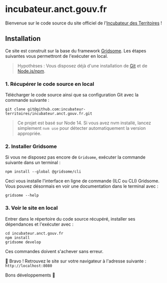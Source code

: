 # incubateur.anct.gouv.fr

Bienvenue sur le code source du site officiel de l'[Incubateur des Territoires](https://incubateur.anct.gouv.fr) !

## Installation

Ce site est construit sur la base du framework [Gridsome](https://gridsome.org).
Les étapes suivantes vous permettront de l'exécuter en local.

> Hypothèses : Vous disposez déjà d'une installation de [Git](https://git-scm.com) et de [Node.js/npm](https://nodejs.org/fr/).

### 1. Récupérer le code source en local

Télécharger le code source ainsi que sa configuration Git avec la commande suivante :

```shell
git clone git@github.com:incubateur-territoires/incubateur.anct.gouv.fr.git
```

> Ce projet est basé sur Node 14.
> Si vous avez nvm installé, lancez simplement `nvm use` pour détecter automatiquement la version appropriée.


### 2. Installer Gridsome

Si vous ne disposez pas encore de `Gridsome`, exécuter la commande suivante dans un terminal :

```shell
npm install --global @gridsome/cli
```

Ceci vous installe l'interface en ligne de commande (ILC ou CLI) Gridsome.
Vous pouvez désormais en voir une documentation dans le terminal avec :

```shell
gridsome --help
```

### 3. Voir le site en local

Entrer dans le répertoire du code source récupéré, installer ses dépendances et l'exécuter avec :

```shell
cd incubateur.anct.gouv.fr
npm install
gridsome develop
```

Ces commandes doivent s'achever sans erreur.

🎉 Bravo ! Retrouvez le site sur votre navigateur à l'adresse suivante : `http://localhost:8080`

Bons développements 🙌

